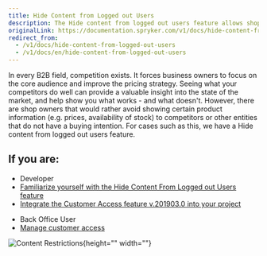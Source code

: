 ```yaml
---
title: Hide Content from Logged out Users
description: The Hide content from logged out users feature allows shop owners to avoid showing some product information (e.g. prices) to competitors or other entities
originalLink: https://documentation.spryker.com/v1/docs/hide-content-from-logged-out-users
redirect_from:
  - /v1/docs/hide-content-from-logged-out-users
  - /v1/docs/en/hide-content-from-logged-out-users
---
```


In every B2B field, competition exists. It forces business owners to focus on the core audience and improve the pricing strategy. Seeing what your competitors do well can provide a valuable insight into the state of the market, and help show you what works - and what doesn't. However, there are shop owners that would rather avoid showing certain product information (e.g. prices, availability of stock) to competitors or other entities that do not have a buying intention. For cases such as this, we have a Hide content from logged out users feature.

## If you are:

<div class="mr-container">
    <div class="mr-list-container">
        <!-- col1 -->
        <div class="mr-col">
            <ul class="mr-list mr-list-green">
                <li class="mr-title">Developer</li>
                <li><a href="https://documentation.spryker.com/v1/docs/hide-content-from-logged-out-users-overview" class="mr-link">Familiarize yourself with the  Hide Content From Logged out Users feature</a></li>
                <li><a href="https://documentation.spryker.com/v1/docs/customer-access-feature-integration-201903" class="mr-link">Integrate the Customer Access feature v.201903.0 into your project</a></li>
            </ul>
        </div>
<!-- col2 -->
        <div class="mr-col">
            <ul class="mr-list mr-list-blue">
                <li class="mr-title"> Back Office User</li>
                <li><a href="https://documentation.spryker.com/v1/docs/managing-customer-access" class="mr-link">Manage customer access</a></li>
            </ul>
        </div>
        </div>
</div>

![Content Restrictions](https://spryker.s3.eu-central-1.amazonaws.com/docs/Features/Company+Account+Management/Hide+Content+from+Logged+out+Users/Hide+Content+from+Logged+out+Users/Content+restrictions.png){height="" width=""}
